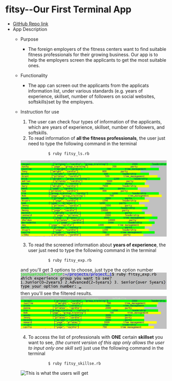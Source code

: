 # fitsy--Our First Terminal App
* [GitHub Repo link](https://github.com/Joshua-Tu/FITSY-PROJECT)
* App Description
  * Purpose
    * The foreign employers of the fitness centers want to find suitable fitness professionals for their growing business. Our app is to help the employers screen the applicants to get the most suitable ones.
  * Functionality
    * The app can screen out the applicants from the applicats information list, under various standards (e.g. years of experience, skillset, number of followers on social websites, softskills)set by the employers.
  * Instruction for use
    1. The user can check four types of information of the applicants, which are years of experience, skillset, number of followers, and softskills.
    2. To read information of **all the fitness professionals**, the user just need to type the following command in the terminal
    ```ubuntu
                $ ruby fitsy_ls.rb
    ```
    ![This is what the users will get](https://github.com/Joshua-Tu/FITSY-PROJECT/blob/Josh-Tu/pics/fitsy_ls%20snapshot.jpg?raw=true)
    
    3. To read the screened information about **years of experience**, the user just need to type the following command in the terminal 
    ```ubuntu
                $ ruby fitsy_exp.rb
    ```
       and you'll get 3 options to choose, just type the option number 
     ![This is what the users will get](https://github.com/Joshua-Tu/FITSY-PROJECT/blob/Josh-Tu/pics/fitsy_exp_1_snapshot.jpg?raw=true)
     then you'll see the filtered results.
     ![This is what the users will get](https://github.com/Joshua-Tu/FITSY-PROJECT/blob/Josh-Tu/pics/fitsy_exp_2_snapshot.jpg?raw=true)
     
    4. To access the list of professionals with **ONE** certain **skillset** you want to see, *(the current version of this app only allows the user to input only one skill set)* just use the following command in the terminal
    ```ubuntu
                $ ruby fitsy_skillse.rb
    ```
    ![This is what the users will get](   )